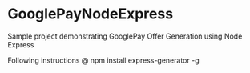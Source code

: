 # GooglePayNodeExpress
Sample project demonstrating GooglePay Offer Generation using Node Express

Following instructions @
npm install express-generator -g

